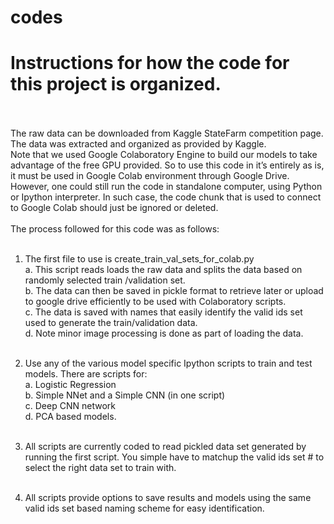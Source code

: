 # codes

# Instructions for how the code for this project is organized.<br /> <br />
The raw data can be downloaded from Kaggle StateFarm competition page. The data was extracted and organized as provided by Kaggle.<br />
Note that we used Google Colaboratory Engine to build our models to take advantage of the free GPU provided.  So to use this code in it’s entirely as is, it must be used in Google Colab environment through Google Drive. <br />
However, one could still run the code in standalone computer, using Python or Ipython interpreter.  In such case, the code chunk that is used to connect to Google Colab should just be ignored or deleted.<br /><br />
The process followed for this code was as follows:<br /><br />
1.	The first file to use is create_train_val_sets_for_colab.py  <br />
a.	This script reads loads the raw data and splits the data based on randomly selected train /validation set. <br />
b.	The data can then be saved in pickle format to retrieve later or upload to google drive efficiently to be used with Colaboratory scripts.<br />
c.	The data is saved with names that easily identify the valid ids set used to generate the train/validation data.  <br />
d.	Note minor image processing is done as part of loading the data.<br /><br />

2.	Use any of the various model specific Ipython scripts to train and test models. There are scripts for:<br />
a.	Logistic Regression <br />
b.	Simple NNet and a Simple CNN (in one script)<br />
c.	Deep CNN network<br />
d.	PCA based models.<br /><br />

3.	All scripts are currently coded to read pickled data set generated by running the first script.  You simple have to matchup the valid ids set # to select the right data set to train with.<br /><br />
4.	All scripts provide options to save results and models using the same valid ids set based naming scheme for easy identification. 
